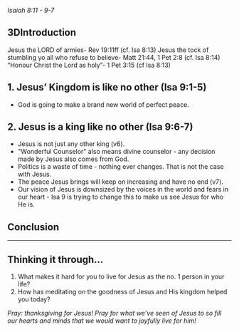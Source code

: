 *Isaiah 8:11 - 9-7*

## 3DIntroduction
 

Jesus the LORD of armies- Rev 19:11ff (cf. Isa 8:13)
Jesus the tock of stumbling yo all who refuse to believe- Matt 21:44, 1 Pet 2:8 (cf. Isa 8:14)
“Honour Christ the Lord as holy”- 1 Pet 3:15 (cf Isa 8:13)
## 1. Jesus’ Kingdom is like no other (Isa 9:1-5)
- God is going to make a brand new world of perfect peace.
## 2. Jesus is a king like no other (Isa 9:6-7)
- Jesus is not just any other king (v6).
- "Wonderful Counselor" also means divine counselor - any decision made by Jesus also comes from God.
- Politics is a waste of time - nothing ever changes. That is not the case with Jesus.
- The peace Jesus brings will keep on increasing and have no end (v7).
- Our vision of Jesus is downsized by the voices in the world and fears in our heart - Isa 9 is trying to change this to make us see Jesus for who He is.
## Conclusion

----
## Thinking it through…
1. What makes it hard for you to live for Jesus as the no. 1 person in your life?
2. How has meditating on the goodness of Jesus and His kingdom helped you today?

*Pray: thanksgiving for Jesus! Pray for what we’ve seen of Jesus to so fill our hearts and minds that we would want to joyfully live for him!*